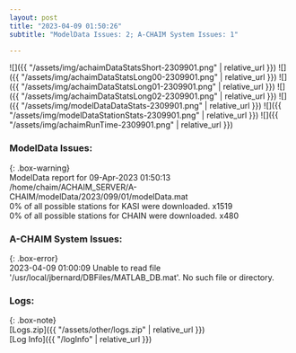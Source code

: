 ```yaml
---
layout: post
title: "2023-04-09 01:50:26"
subtitle: "ModelData Issues: 2; A-CHAIM System Issues: 1"

---
```


![]({{ "/assets/img/achaimDataStatsShort-2309901.png" | relative_url }})
![]({{ "/assets/img/achaimDataStatsLong00-2309901.png" | relative_url }})
![]({{ "/assets/img/achaimDataStatsLong01-2309901.png" | relative_url }})
![]({{ "/assets/img/achaimDataStatsLong02-2309901.png" | relative_url }})
![]({{ "/assets/img/modelDataDataStats-2309901.png" | relative_url }})
![]({{ "/assets/img/modelDataStationStats-2309901.png" | relative_url }})
![]({{ "/assets/img/achaimRunTime-2309901.png" | relative_url }})


### ModelData Issues:  
  
{: .box-warning}  
 ModelData report for 09-Apr-2023 01:50:13   
 /home/chaim/ACHAIM_SERVER/A-CHAIM/modelData/2023/099/01/modelData.mat   
 0% of all possible stations for KASI were downloaded. x1519   
 0% of all possible stations for CHAIN were downloaded. x480   
  
### A-CHAIM System Issues:  
  
{: .box-error}  
2023-04-09 01:00:09 Unable to read file '/usr/local/jbernard/DBFiles/MATLAB_DB.mat'. No such file or directory.  

### Logs:  
  
{: .box-note}  
[Logs.zip]({{ "/assets/other/logs.zip" | relative_url }})  
[Log Info]({{ "/logInfo" | relative_url }})  
